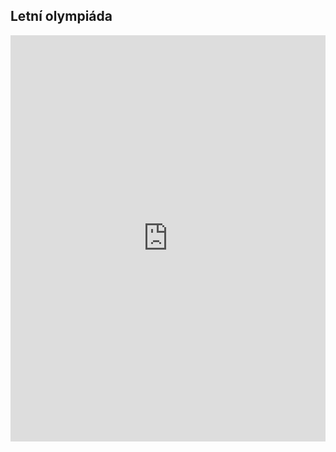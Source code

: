 ## Letní olympiáda

<iframe src="https://cdn.knightlab.com/libs/storyline/latest/embed/index.html?dataURL=https%3A%2F%2Fdocs.google.com%2Fspreadsheets%2Fd%2Fe%2F2PACX-1vT82oOU8D8eFvKot1c73ldgQt1r8JZMBAVzXl2s54pxyCG5eMp0TtObg__I-2sAaMT12xPt3dHLqebF%2Fpubhtml&amp;dataYCol=po%C4%8Detvyhled%C3%A1n%C3%AD&amp;dataXCol=datum&amp;dataDateFormat=%25Y-%25m-%25d&amp;chartDateFormat=%25d%2F%25m%2F%25Y&amp;chartYLabel=po%C4%8Detvyhled%C3%A1n%C3%AD&amp;sliderCardTitleCol=nadpis&amp;sliderCardTextCol=text" style="width:100%;height:650px;" frameborder="0" marginwidth="0" marginheight="0" vspace="0" hspace="0"></iframe>
